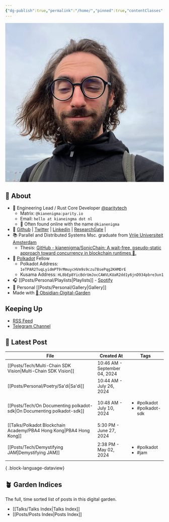 ```yaml
---
{"dg-publish":true,"permalink":"/home/","pinned":true,"contentClasses":"homepage","tags":["gardenEntry"],"created":"2024-03-24T11:35:09.000+01:00","updated":"2024-09-05T22:11:06.624+02:00"}
---
```


![Screenshot 2023-11-01 at 21.21.06.jpeg|300](/img/user/resources/Screenshot%202023-11-01%20at%2021.21.06.jpeg)
## 📝 About 
- 🦀 Engineering Lead / Rust Core Developer [@paritytech](https://twitter.com/ParityTech/)
	- Matrix: `@kianenigma:parity.io`
	- Email: `hello at kianeingma dot nl`
	- 🤖 Often found online with the name `@kianenigma`
- 🐙 [Github](https://github.com/kianenigma) | [Twitter](https://twitter.com/kianenigma)  | [Linkedin](https://www.linkedin.com/in/kian-paimani-a3618022b/) | [ResearchGate](https://www.researchgate.net/profile/Kian-Paimani) | 
- 📚 Parallel and Distributed Systems Msc. graduate from [Vrije Universiteit Amsterdam](https://twitter.com/VUamsterdam)
	- Thesis: [GitHub - kianenigma/SonicChain: A wait-free, pseudo-static approach toward concurrency in blockchain runtimes 🚀.](https://github.com/kianenigma/SonicChain?tab=readme-ov-file)
- 🔴 [Polkadot](https://www.polkadot.network) Fellow
	- Polkadot Address: `1eTPAR2TuqLyidmPT9rMmuycHVm9s9czu78sePqg2KHMDrE`
	- Kusama Address: `HL8bEp8YicBdrUmJocCAWVLKUaR2dd1y6jnD934pbre3un1`
- 🎧 [[Posts/Personal/Playlists\|Playlists]] - [Spotify](https://open.spotify.com/user/1248494156?si=4e6338ab8bdb4c04)
- 📸 Personal [[Posts/Personal/Gallery\|Gallery]]
- Made with [💎 Obsidian-Digital-Garden](https://github.com/oleeskild/Obsidian-Digital-Garden)

## Keeping Up 
- [RSS Feed](./feed.xml)
- [Telegram Channel](https://t.me/+u0tGVT-QEyAyYWU0)
## 📣 Latest Post 
| File                                                                       | Created At                    | Tags                                              |
| -------------------------------------------------------------------------- | ----------------------------- | ------------------------------------------------- |
| [[Posts/Tech/Multi-Chain SDK Vision\|Multi-Chain SDK Vision]]           | 10:46 AM - September 04, 2024 | <ul></ul>                                         |
| [[Posts/Personal/Poetry/Sa'di\|Sa'di]]                                  | 10:44 AM - July 26, 2024      | <ul></ul>                                         |
| [[Posts/Tech/On Documenting polkadot-sdk\|On Documenting polkadot-sdk]] | 10:48 AM - July 10, 2024      | <ul><li>#polkadot</li><li>#polkadot-sdk</li></ul> |
| [[Talks/Polkadot Blockchain Academy/PBA4 Hong Kong\|PBA4 Hong Kong]]    | 5:30 PM - June 27, 2024       | <ul></ul>                                         |
| [[Posts/Tech/Demystifying JAM\|Demystifying JAM]]                       | 2:38 PM - May 02, 2024        | <ul><li>#polkadot</li><li>#jam</li></ul>          |

{ .block-language-dataview}

## 🪴 Garden Indices 
The full, time sorted list of posts in this digital garden. 
- [[Talks/Talks Index\|Talks Index]]
- [[Posts/Posts Index\|Posts Index]]
